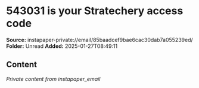 # 543031 is your Stratechery access code

**Source:** instapaper-private://email/85baadcef9bae6cac30dab7a055239ed/
**Folder:** Unread
**Added:** 2025-01-27T08:49:11




## Content
*Private content from instapaper_email*
